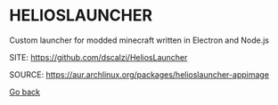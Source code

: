 # HELIOSLAUNCHER

 Custom launcher for modded minecraft written in Electron and Node.js

 SITE: https://github.com/dscalzi/HeliosLauncher

 SOURCE: https://aur.archlinux.org/packages/helioslauncher-appimage

 [Go back](https://portable-linux-apps.github.io/apps.html)
